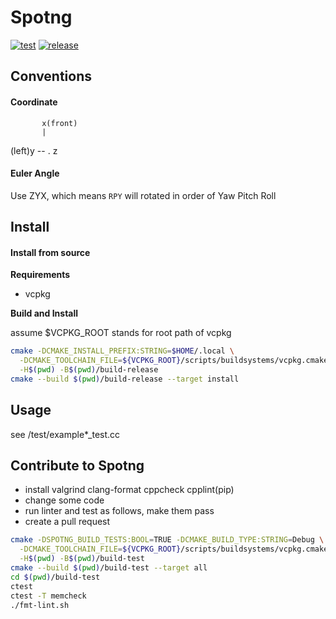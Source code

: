 # Spotng

[![test](https://github.com/sdustio/spotng/actions/workflows/test.yml/badge.svg)](https://github.com/sdustio/spotng/actions/workflows/test.yml)
[![release](https://github.com/sdustio/spotng/actions/workflows/release.yml/badge.svg)](https://github.com/sdustio/spotng/actions/workflows/release.yml)


## Conventions

#### Coordinate
           x(front)
           |
(left)y -- . z

#### Euler Angle
Use ZYX, which means `RPY` will rotated in order of Yaw Pitch Roll

## Install

#### Install from source

**Requirements**

- vcpkg

**Build and Install**

assume $VCPKG_ROOT stands for root path of vcpkg

```sh
cmake -DCMAKE_INSTALL_PREFIX:STRING=$HOME/.local \
  -DCMAKE_TOOLCHAIN_FILE=${VCPKG_ROOT}/scripts/buildsystems/vcpkg.cmake \
  -H$(pwd) -B$(pwd)/build-release
cmake --build $(pwd)/build-release --target install
```

## Usage

see /test/example*_test.cc


## Contribute to Spotng

- install valgrind clang-format cppcheck cpplint(pip)
- change some code
- run linter and test as follows, make them pass
- create a pull request

```sh
cmake -DSPOTNG_BUILD_TESTS:BOOL=TRUE -DCMAKE_BUILD_TYPE:STRING=Debug \
  -DCMAKE_TOOLCHAIN_FILE=${VCPKG_ROOT}/scripts/buildsystems/vcpkg.cmake \
  -H$(pwd) -B$(pwd)/build-test
cmake --build $(pwd)/build-test --target all
cd $(pwd)/build-test
ctest
ctest -T memcheck
./fmt-lint.sh
```
